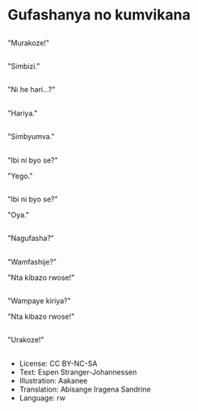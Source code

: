 # Gufashanya no kumvikana

##
"Murakoze!"

##
"Simbizi."

##
"Ni he hari...?"

##
"Hariya."

##
"Simbyumva."

##
"Ibi ni byo se?"

"Yego."

##
"Ibi ni byo se?"

"Oya."

##
"Nagufasha?"

##
"Wamfashije?"

"Nta kibazo rwose!"

##
"Wampaye kiriya?"

"Nta kibazo rwose!"

##
"Urakoze!"

##
* License: CC BY-NC-SA
* Text: Espen Stranger-Johannessen
* Illustration: Aakanee
* Translation: Abisange Iragena Sandrine
* Language: rw
